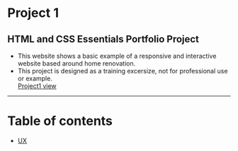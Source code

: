  # Project 1
## HTML and CSS Essentials Portfolio Project
* This website shows a basic example of a responsive and interactive website based around home renovation.
* This project is designed as a training excersize, not for professional use or example.  
[Project1 view](URL 'https://8000-twilltp-project1-u3nl0x23gqt.ws-eu62.gitpod.io/')

---

# Table of contents

- [UX](#UX)
